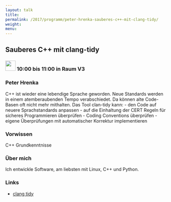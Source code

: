 ```yaml
---
layout: talk
title:
permalink: /2017/programm/peter-hrenka-sauberes-c++-mit-clang-tidy/
weight:
menu:
---
```

## Sauberes C++ mit clang-tidy

### <img height = "32" src="../../../images/talk.svg"> 10:00 bis 11:00 in Raum V3

### Peter Hrenka

C++ ist wieder eine lebendige Sprache geworden. Neue Standards werden in einem atemberaubenden Tempo verabschiedet. Da können alte Code-Basen oft nicht mehr mithalten. Das Tool clan-tidy kann: - den Code auf neuere Sprachstandards anpassen - auf die Einhaltung der CERT Regeln für sicheres Programmieren überprüfen - Coding Conventions überprüfen - eigene Überprüfungen mit automatischer Korrektur implementieren 

### Vorwissen

C++ Grundkenntnisse

### Über mich

Ich entwickle Software, am liebsten mit Linux, C++ und Python. 

### Links

- <a href="http://clang.llvm.org/extra/clang-tidy/index.html" target="_blank">clang tidy</a>